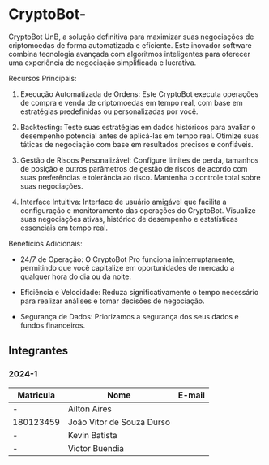 # CryptoBot-

CryptoBot UnB, a solução definitiva para maximizar suas negociações de criptomoedas de forma automatizada e eficiente. Este inovador software combina tecnologia avançada com algoritmos inteligentes para oferecer uma experiência de negociação simplificada e lucrativa.

Recursos Principais:

1. Execução Automatizada de Ordens: Este CryptoBot executa operações de compra e venda de criptomoedas em tempo real, com base em estratégias predefinidas ou personalizadas por você. 

2. Backtesting: Teste suas estratégias em dados históricos para avaliar o desempenho potencial antes de aplicá-las em tempo real. Otimize suas táticas de negociação com base em resultados precisos e confiáveis.

3. Gestão de Riscos Personalizável: Configure limites de perda, tamanhos de posição e outros parâmetros de gestão de riscos de acordo com suas preferências e tolerância ao risco. Mantenha o controle total sobre suas negociações.

4. Interface Intuitiva: Interface de usuário amigável que facilita a configuração e monitoramento das operações do CryptoBot. Visualize suas negociações ativas, histórico de desempenho e estatísticas essenciais em tempo real.

Benefícios Adicionais:

- 24/7 de Operação: O CryptoBot Pro funciona ininterruptamente, permitindo que você capitalize em oportunidades de mercado a qualquer hora do dia ou da noite.

- Eficiência e Velocidade: Reduza significativamente o tempo necessário para realizar análises e tomar decisões de negociação. 

- Segurança de Dados: Priorizamos a segurança dos seus dados e fundos financeiros.

## Integrantes

### 2024-1

| Matricula | Nome  | E-mail |
|-----------|------|--------|
| - | Ailton Aires | |
| 180123459 | João Vitor de Souza Durso |   |
| - | Kevin Batista |  |
| - | Victor Buendia |  |


